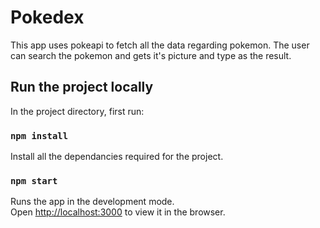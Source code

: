 # Pokedex

This app uses pokeapi to fetch all the data regarding pokemon.
The user can search the pokemon and gets it's picture and type as the result.

## Run the project locally

In the project directory, first run:

### `npm install`

Install all the dependancies required for the project.

### `npm start`

Runs the app in the development mode.\
Open [http://localhost:3000](http://localhost:3000) to view it in the browser.
